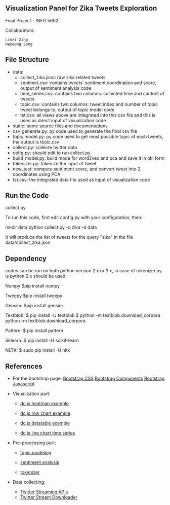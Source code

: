 ## Visualization Panel for Zika Tweets Exploration 
Final Project - INFO 5602

Collaborators:

	Linzi Xing
	Hayeong Song

## File Structure
* data:
	* collect_zika.json: raw zika related tweets
	* sentimet.csv: contains tweets' sentiment coordination and score, output of sentiment analysis code
	* time_series.csv: contains two columns: collected time and content of tweets
	* topic.csv: contains two columns: tweet index and number of topic tweet belongs to, output of topic model code
	* tst.csv: all views above are integrated into this csv file and this is used as direct input of visualization code
* static: some source files and documentations
* csv_generate.py: py code used to generate the final csv file
* topic.model.py: py code used to get most possible topic of each tweets, the output is topic.csv
* collect.py: collecte twitter data
* cofig.py: should edit to run collect.py 
* build_model.py: build mode for word2vec and pca and save it in pkl form
* tokenizer.py: tokenize the input of tweet
* new_test: compute sentiment score, and convert tweet into 2 coordinates using PCA
* tst.csv: the integrated data file used as input of visualization code

## Run the Code

collect.py

To run this code, first edit config.py with your configuration, then:

mkdir data python collect.py -q zika -d data

It will produce the list of tweets for the query "zika" in the file data/collect_zika.json

## Dependency

codes can be run on both python version 2.x or 3.x, in case of tokenizer.py is python 2.x should be used.

Numpy
$pip install numpy

Tweepy
$pip install tweepy

Gensim: 
$pip install gensim

Textblob:
$ pip install -U textblob
$ python -m textblob.download_corpora python -m textblob.download_corpora

Pattern:
$ pip install pattern

Sklearn:
$ pip install -U scikit-learn

NLTK:
$ sudo pip install -U nltk



## References
* For the bootstrap page:
[Bootstrap CSS](http://getbootstrap.com/css/)
[Bootstrap Components](http://getbootstrap.com/components/)
[Bootstrap Javascript](http://getbootstrap.com/javascript/)

* Visualization part:
	* [dc.js heatmap example](https://github.com/dc-js/dc.js/blob/master/web/examples/heat.html)

	* [dc.js row chart example](https://github.com/dc-js/dc.js/blob/master/web/examples/row.html)

	* [dc.js datatable example](https://github.com/dc-js/dc.js/blob/master/web/examples/table-on-aggregated-data.html)

	* [dc.js line chart time series](http://www.d3noob.org/2013/08/add-line-chart-in-dcjs.html)

* Pre-processing part:
	* [topic modeling](https://www.analyticsvidhya.com/blog/2016/08/beginners-guide-to-topic-modeling-in-python/)
	
	* [sentiment analysis](https://github.com/jdwittenauer/twitter-viz-demo)
	
	* [tokenizer](http://sentiment.christopherpotts.net/code-data/happyfuntokenizing.py)
	
* Data collecting:
	* [Twitter Streaming APIs](https://dev.twitter.com/streaming/overview)
	* [Twitter Stream Downloader](https://gist.github.com/bonzanini/af0463b927433c73784d)

